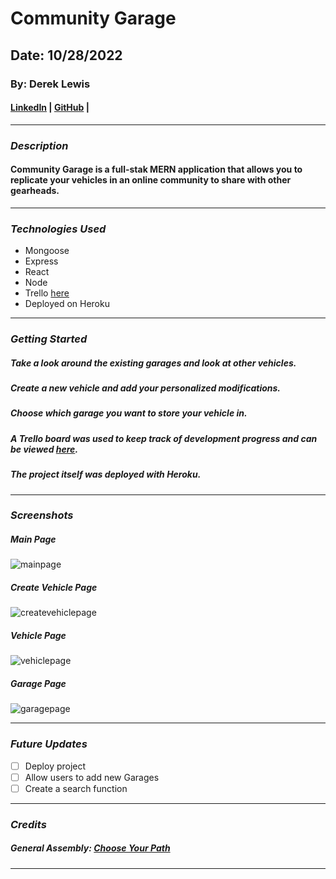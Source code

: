 # Community Garage

## Date: 10/28/2022

### By: Derek Lewis

#### [LinkedIn](http://www.linkedin.com/in/derek-r-lewis) | [GitHub](https://github.com/d-lewis9442) |

---

### **_Description_**

#### Community Garage is a full-stak MERN application that allows you to replicate your vehicles in an online community to share with other gearheads.

---

### **_Technologies Used_**

- Mongoose
- Express
- React
- Node
- Trello [here](https://trello.com/b/eN3OPXkf/community-garage)
- Deployed on Heroku

---

### **_Getting Started_**

##### Take a look around the existing garages and look at other vehicles.

##### Create a new vehicle and add your personalized modifications.

##### Choose which garage you want to store your vehicle in.

##### A Trello board was used to keep track of development progress and can be viewed [here](https://trello.com/b/eN3OPXkf/community-garage).

##### The project itself was deployed with Heroku.

---

### **_Screenshots_**

##### Main Page

![mainpage](image)

##### Create Vehicle Page

![createvehiclepage](image)

##### Vehicle Page

![vehiclepage](image)

##### Garage Page

![garagepage](image)

---

### **_Future Updates_**

- [ ] Deploy project
- [ ] Allow users to add new Garages
- [ ] Create a search function

---

### **_Credits_**

##### General Assembly: [Choose Your Path](https://generalassemb.ly/)

---
